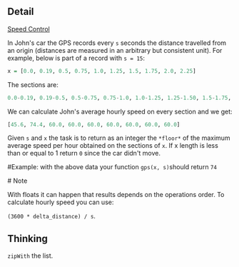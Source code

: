 ## Detail

[Speed Control](https://www.codewars.com/kata/speed-control/train/haskell)

In John's car the GPS records every `s` seconds the distance travelled from an origin (distances are measured in an arbitrary but consistent unit). For example, below is part of a record with `s = 15`:

```haskell
x = [0.0, 0.19, 0.5, 0.75, 1.0, 1.25, 1.5, 1.75, 2.0, 2.25]
```

The sections are:

```haskell
0.0-0.19, 0.19-0.5, 0.5-0.75, 0.75-1.0, 1.0-1.25, 1.25-1.50, 1.5-1.75, 1.75-2.0, 2.0-2.25
```

We can calculate John's average hourly speed on every section and we get:

```haskell
[45.6, 74.4, 60.0, 60.0, 60.0, 60.0, 60.0, 60.0, 60.0]
```

Given `s` and `x` the task is to return as an integer the `*floor*` of the maximum average speed per hour obtained on the sections of `x`. If x length is less than or equal to 1 return `0` since the car didn't move.

\#Example: with the above data your function `gps(x, s)`should return `74`

\# Note

With floats it can happen that results depends on the operations order. To calculate hourly speed you can use: 

`(3600 * delta_distance) / s`.

## Thinking

`zipWith` the list.